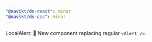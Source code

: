 ```yaml
---
"@navikt/ds-react": minor
"@navikt/ds-css": minor
---
```


LocalAlert: :tada: New component replacing regular `<Alert />`.
